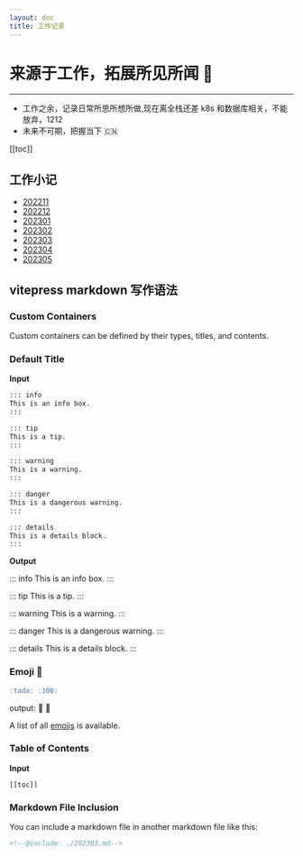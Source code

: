 ```yaml
---
layout: doc
title: 工作记录
---
```


# 来源于工作，拓展所见所闻 :100:

---

- 工作之余，记录日常所思所想所做,现在离全栈还差 k8s 和数据库相关，不能放弃，1212
- 未来不可期，把握当下 :cn:

[[toc]]

## 工作小记

- [202211](./202211.md)
- [202212](./202212.md)
- [202301](./202301.md)
- [202302](./202302.md)
- [202303](./202303.md)
- [202304](./202304.md)
- [202305](./202305.md)

## vitepress markdown 写作语法

### Custom Containers

Custom containers can be defined by their types, titles, and contents.

### Default Title

**Input**

```md
::: info
This is an info box.
:::

::: tip
This is a tip.
:::

::: warning
This is a warning.
:::

::: danger
This is a dangerous warning.
:::

::: details
This is a details block.
:::
```

**Output**

::: info
This is an info box.
:::

::: tip
This is a tip.
:::

::: warning
This is a warning.
:::

::: danger
This is a dangerous warning.
:::

::: details
This is a details block.
:::

### Emoji 🎉

```md
:tada: :100:
```

output:
:tada: :100:

A list of all [emojis](https://github.com/markdown-it/markdown-it-emoji/blob/master/lib/data/full.json) is available.

### Table of Contents

**Input**

```
[[toc]]
```

### Markdown File Inclusion

You can include a markdown file in another markdown file like this:

```md
<!--@include: ./202303.md-->
```
